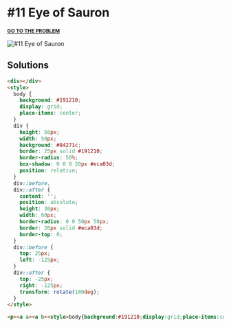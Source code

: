 # #11 Eye of Sauron

<p>
  <sup>
    <a href="https://cssbattle.dev/play/11"><strong>GO TO THE PROBLEM</strong></a>
  </sup>
</p>

![#11 Eye of Sauron](https://cssbattle.dev/targets/11.png)

## Solutions

```html
<div></div>
<style>
  body {
    background: #191210;
    display: grid;
    place-items: center;
  }
  div {
    height: 50px;
    width: 50px;
    background: #84271c;
    border: 25px solid #191210;
    border-radius: 50%;
    box-shadow: 0 0 0 20px #eca03d;
    position: relative;
  }
  div::before,
  div::after {
    content: '';
    position: absolute;
    height: 30px;
    width: 60px;
    border-radius: 0 0 50px 50px;
    border: 20px solid #eca03d;
    border-top: 0;
  }
  div::before {
    top: 25px;
    left: -125px;
  }
  div::after {
    top: -25px;
    right: -125px;
    transform: rotate(180deg);
  }
</style>
```

```html
<p><a a><a b><style>body{background:#191210;display:grid;place-items:center}p{height:50;width:50;background:#84271c;border:25px solid#191210;border-radius:50%;box-shadow:0 0 0 20px#eca03d}[a],[b]{position:fixed;height:30;width:60;border-radius:0 0 50px 50px;border:20px solid#eca03d;border-top:0}[a]{top:150;left:50}[b]{top:100;right:50;transform:scale(-1)
```
